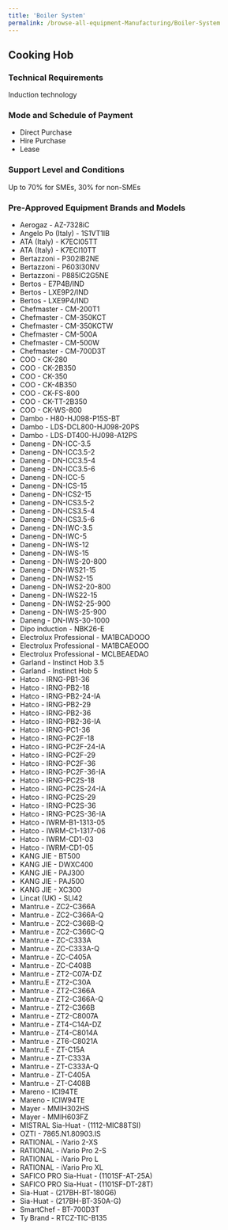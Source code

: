 ```yaml
---
title: 'Boiler System'
permalink: /browse-all-equipment-Manufacturing/Boiler-System
---
```


## Cooking Hob

### Technical Requirements

Induction technology

### Mode and Schedule of Payment 

- Direct Purchase
- Hire Purchase
- Lease

### Support Level and Conditions

Up to 70% for SMEs, 30% for non-SMEs


### Pre-Approved Equipment Brands and Models

- Aerogaz - AZ-7328iC
- Angelo Po (Italy) - 1S1VT1IB
- ATA (Italy) - K7ECI05TT
- ATA (Italy) - K7ECI10TT
- Bertazzoni - P302IB2NE
- Bertazzoni - P603I30NV
- Bertazzoni - P885IC2G5NE
- Bertos - E7P4B/IND
- Bertos - LXE9P2/IND
- Bertos - LXE9P4/IND
- Chefmaster - CM-200T1
- Chefmaster - CM-350KCT
- Chefmaster - CM-350KCTW
- Chefmaster - CM-500A
- Chefmaster - CM-500W
- Chefmaster - CM-700D3T
- COO - CK-280
- COO - CK-2B350
- COO - CK-350
- COO - CK-4B350
- COO - CK-FS-800
- COO - CK-TT-2B350
- COO - CK-WS-800
- Dambo - H80-HJ098-P15S-BT
- Dambo - LDS-DCL800-HJ098-20PS
- Dambo - LDS-DT400-HJ098-A12PS
- Daneng - DN-ICC-3.5
- Daneng - DN-ICC3.5-2
- Daneng - DN-ICC3.5-4
- Daneng - DN-ICC3.5-6
- Daneng - DN-ICC-5
- Daneng - DN-ICS-15
- Daneng - DN-ICS2-15
- Daneng - DN-ICS3.5-2
- Daneng - DN-ICS3.5-4
- Daneng - DN-ICS3.5-6
- Daneng - DN-IWC-3.5
- Daneng - DN-IWC-5
- Daneng - DN-IWS-12
- Daneng - DN-IWS-15
- Daneng - DN-IWS-20-800
- Daneng - DN-IWS21-15
- Daneng - DN-IWS2-15
- Daneng - DN-IWS2-20-800
- Daneng - DN-IWS22-15
- Daneng - DN-IWS2-25-900
- Daneng - DN-IWS-25-900
- Daneng - DN-IWS-30-1000
- Dipo induction - NBK26-E
- Electrolux Professional - MA1BCADOOO
- Electrolux Professional - MA1BCAEOOO
- Electrolux Professional - MCLBEAEDAO
- Garland - Instinct Hob 3.5
- Garland - Instinct Hob 5
- Hatco - IRNG-PB1-36
- Hatco - IRNG-PB2-18
- Hatco - IRNG-PB2-24-IA
- Hatco - IRNG-PB2-29
- Hatco - IRNG-PB2-36
- Hatco - IRNG-PB2-36-IA
- Hatco - IRNG-PC1-36
- Hatco - IRNG-PC2F-18
- Hatco - IRNG-PC2F-24-IA
- Hatco - IRNG-PC2F-29
- Hatco - IRNG-PC2F-36
- Hatco - IRNG-PC2F-36-IA
- Hatco - IRNG-PC2S-18
- Hatco - IRNG-PC2S-24-IA
- Hatco - IRNG-PC2S-29
- Hatco - IRNG-PC2S-36
- Hatco - IRNG-PC2S-36-IA
- Hatco - IWRM-B1-1313-05
- Hatco - IWRM-C1-1317-06
- Hatco - IWRM-CD1-03
- Hatco - IWRM-CD1-05
- KANG JIE - BT500
- KANG JIE - DWXC400
- KANG JIE - PAJ300
- KANG JIE - PAJ500
- KANG JIE - XC300
- Lincat (UK) - SLI42
- Mantru.e - ZC2-C366A
- Mantru.e - ZC2-C366A-Q
- Mantru.e - ZC2-C366B-Q
- Mantru.e - ZC2-C366C-Q
- Mantru.e - ZC-C333A
- Mantru.e - ZC-C333A-Q
- Mantru.e - ZC-C405A
- Mantru.e - ZC-C408B
- Mantru.e - ZT2-C07A-DZ
- Mantru.E - ZT2-C30A
- Mantru.e - ZT2-C366A
- Mantru.e - ZT2-C366A-Q
- Mantru.e - ZT2-C366B
- Mantru.e - ZT2-C8007A
- Mantru.e - ZT4-C14A-DZ
- Mantru.e - ZT4-C8014A
- Mantru.e - ZT6-C8021A
- Mantru.E - ZT-C15A
- Mantru.e - ZT-C333A
- Mantru.e - ZT-C333A-Q
- Mantru.e - ZT-C405A
- Mantru.e - ZT-C408B
- Mareno - ICI94TE
- Mareno - ICIW94TE
- Mayer - MMIH302HS
- Mayer - MMIH603FZ
- MISTRAL Sia-Huat - (1112-MIC88TSI)
- OZTI - 7865.N1.80903.IS
- RATIONAL - iVario 2-XS
- RATIONAL - iVario Pro 2-S
- RATIONAL - iVario Pro L
- RATIONAL - iVario Pro XL 
- SAFICO PRO Sia-Huat - (1101SF-AT-25A)
- SAFICO PRO Sia-Huat - (1101SF-DT-28T)
- Sia-Huat - (217BH-BT-180G6)
- Sia-Huat - (217BH-BT-350A-G)
- SmartChef - BT-700D3T
- Ty Brand - RTCZ-TIC-B135

<script src='/jquery/resize-tables.js'></script>
